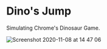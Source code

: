 # Dino's Jump

Simulating Chrome's Dinosaur Game.

![Screenshot 2020-11-08 at 14 47 06](https://user-images.githubusercontent.com/17026751/98468228-6f0df800-21d1-11eb-94f2-034a5f610145.png)
